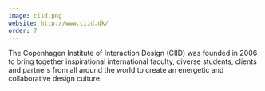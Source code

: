 ```yaml
---
image: ciid.png
website: http://www.ciid.dk/
order: 7
---
```

The Copenhagen Institute of Interaction Design (CIID) was founded in 2006 to bring together inspirational international faculty, diverse students, clients and partners from all around the world to create an energetic and collaborative design culture.
